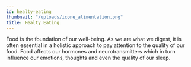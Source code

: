 ```yaml
---
id: healty-eating
thumbnail: "/uploads/icone_alimentation.png"
title: Healty Eating
---
```


Food is the foundation of our well-being. As we are what we digest, it is often essential in a holistic approach to pay attention to the quality of our food. Food affects our hormones and neurotransmitters which in turn influence our emotions, thoughts and even the quality of our sleep.
